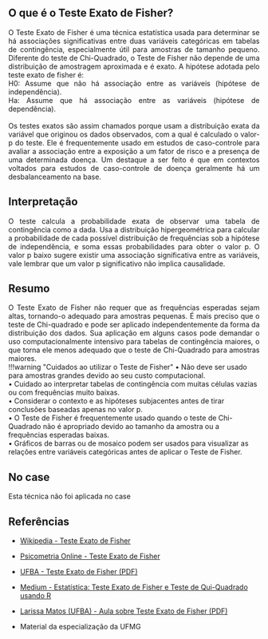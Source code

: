 ## O que é o Teste Exato de Fisher?
<div style="text-align: justify">
O Teste Exato de Fisher é uma técnica estatística usada para determinar se há associações significativas entre duas variáveis categóricas em tabelas de contingência, especialmente útil para amostras de tamanho pequeno. Diferente do teste de Chi-Quadrado, o Teste de Fisher não depende de uma distribuição de amostragem aproximada e é exato. A hipótese adotada pelo teste exato de fisher é:<br />
H0: Assume que não há associação entre as variáveis (hipótese de independência).<br />
Ha: Assume que  há associação entre as variáveis (hipótese de dependência).<br /><br />
</div>
<div style="text-align: justify">
Os testes exatos são assim chamados porque usam a distribuição exata da variável que originou os dados observados, com a qual é calculado o valor-p do teste. Ele é frequentemente usado em estudos de caso-controle para avaliar a associação entre a exposição a um fator de risco e a presença de uma determinada doença. Um destaque a ser feito é que em contextos voltados para estudos de caso-controle de doença geralmente há um desbalanceamento na base.<br />
</div>

## Interpretação
<div style="text-align: justify">
O teste calcula a probabilidade exata de observar uma tabela de contingência como a dada. Usa a distribuição hipergeométrica para calcular a probabilidade de cada possível distribuição de frequências sob a hipótese de independência, e soma essas probabilidades para obter o valor p. O valor p baixo sugere existir uma associação significativa entre as variáveis, vale lembrar que um valor p significativo não implica causalidade.<br />
</div>

## Resumo 
<div style="text-align: justify">
O Teste Exato de Fisher não requer que as frequências esperadas sejam altas, tornando-o adequado para amostras pequenas. É mais preciso que o teste de Chi-quadrado e pode ser aplicado independentemente da forma da distribuição dos dados. Sua aplicação em alguns casos pode demandar o uso computacionalmente intensivo para tabelas de contingência maiores, o que torna ele menos adequado que o teste de Chi-Quadrado para amostras maiores.<br />
</div>
!!!warning "Cuidados ao utilizar o Teste de Fisher"
    •	Não deve ser usado para amostras grandes devido ao seu custo computacional.<br />
    •	Cuidado ao interpretar tabelas de contingência com muitas células vazias ou com frequências muito baixas.<br />
    •	Considerar o contexto e as hipóteses subjacentes antes de tirar conclusões baseadas apenas no valor p.<br />
    •	O Teste de Fisher é frequentemente usado quando o teste de Chi-Quadrado não é apropriado devido ao tamanho da amostra ou a frequências esperadas baixas.<br />
    •	Gráficos de barras ou de mosaico podem ser usados para visualizar as relações entre variáveis categóricas antes de aplicar o Teste de Fisher.

## No case
Esta técnica não foi aplicada no case

## Referências

- [Wikipedia - Teste Exato de Fisher](https://pt.wikipedia.org/wiki/Teste_exato_de_Fisher)<br />

- [Psicometria Online - Teste Exato de Fisher](https://psicometriaonline.com.br/teste-exato-de-fisher/)<br />

- [UFBA - Teste Exato de Fisher (PDF)](https://est.ufba.br/sites/est.ufba.br/files/kim/matd49-aula04-fisher.pdf)<br />

- [Medium - Estatística: Teste Exato de Fisher e Teste de Qui-Quadrado usando R](https://medium.com/omixdata/estat%C3%ADstica-teste-exato-de-fisher-e-teste-de-qui-quadrado-usando-r-4ee496da37fc)<br />

- [Larissa Matos (UFBA) - Aula sobre Teste Exato de Fisher (PDF)](https://larissamatos.github.io/Disciplinas/ME_111_1s2018/Aula7.pdf)<br />

- Material da especialização da UFMG<br />


